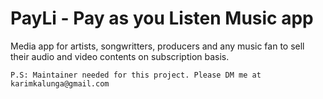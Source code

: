 # PayLi - Pay as you Listen Music app
Media app for artists, songwritters, producers and any music fan to sell their audio and video contents on subscription basis. 

`P.S: Maintainer needed for this project. Please DM me at karimkalunga@gmail.com`
